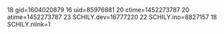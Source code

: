 18 gid=1604020879
16 uid=85976881
20 ctime=1452273787
20 atime=1452273787
23 SCHILY.dev=16777220
22 SCHILY.ino=8827157
18 SCHILY.nlink=1
